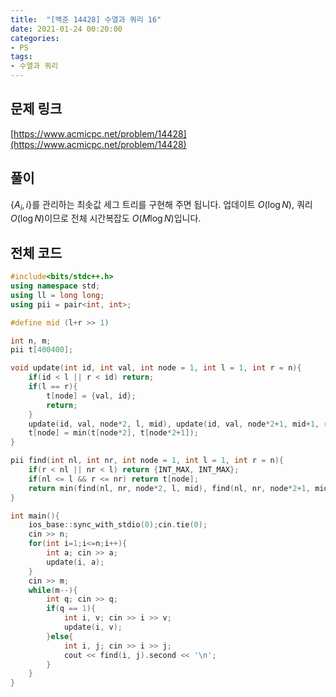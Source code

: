 ```yaml
---
title:  "[백준 14428] 수열과 쿼리 16"
date: 2021-01-24 00:20:00
categories: 
- PS
tags:
- 수열과 쿼리
---
```


## 문제 링크
[https://www.acmicpc.net/problem/14428](https://www.acmicpc.net/problem/14428)

## 풀이

$\{A_i, i\}$를 관리하는 최솟값 세그 트리를 구현해 주면 됩니다. 업데이트 $O(\log N)$, 쿼리 $O(\log N)$이므로 전체 시간복잡도 $O(M \log N)$입니다.



## 전체 코드

```cpp
#include<bits/stdc++.h>
using namespace std;
using ll = long long;
using pii = pair<int, int>;

#define mid (l+r >> 1)

int n, m;
pii t[400400];

void update(int id, int val, int node = 1, int l = 1, int r = n){
    if(id < l || r < id) return;
    if(l == r){
        t[node] = {val, id};
        return;
    }
    update(id, val, node*2, l, mid), update(id, val, node*2+1, mid+1, r);
    t[node] = min(t[node*2], t[node*2+1]);
}

pii find(int nl, int nr, int node = 1, int l = 1, int r = n){
    if(r < nl || nr < l) return {INT_MAX, INT_MAX};
    if(nl <= l && r <= nr) return t[node];
    return min(find(nl, nr, node*2, l, mid), find(nl, nr, node*2+1, mid+1, r));
}

int main(){
    ios_base::sync_with_stdio(0);cin.tie(0);
    cin >> n;
    for(int i=1;i<=n;i++){
        int a; cin >> a;
        update(i, a);
    }
    cin >> m;
    while(m--){
        int q; cin >> q;
        if(q == 1){
            int i, v; cin >> i >> v;
            update(i, v);
        }else{
            int i, j; cin >> i >> j;
            cout << find(i, j).second << '\n';
        }
    }
}
```